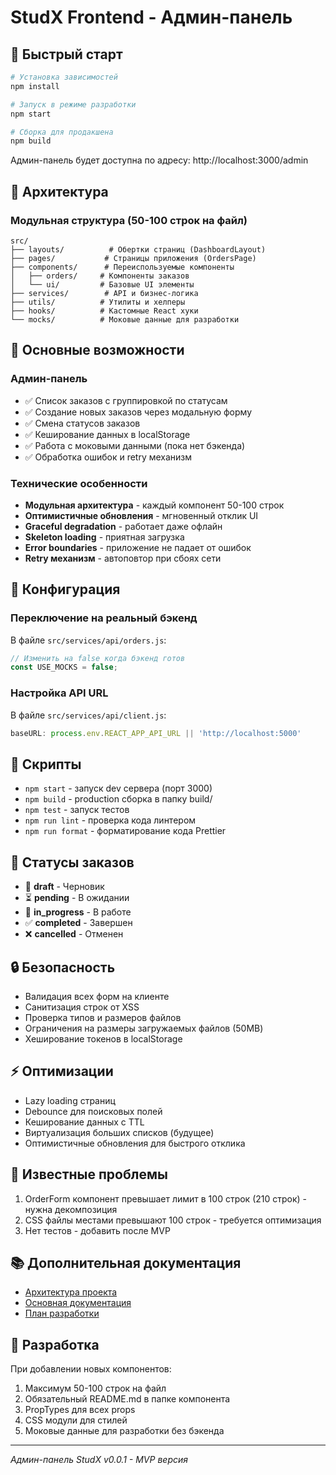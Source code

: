 # StudX Frontend - Админ-панель

## 🚀 Быстрый старт

```bash
# Установка зависимостей
npm install

# Запуск в режиме разработки
npm start

# Сборка для продакшена
npm build
```

Админ-панель будет доступна по адресу: http://localhost:3000/admin

## 📐 Архитектура

### Модульная структура (50-100 строк на файл)
```
src/
├── layouts/          # Обертки страниц (DashboardLayout)
├── pages/           # Страницы приложения (OrdersPage)
├── components/      # Переиспользуемые компоненты
│   ├── orders/     # Компоненты заказов
│   └── ui/         # Базовые UI элементы
├── services/        # API и бизнес-логика
├── utils/          # Утилиты и хелперы
├── hooks/          # Кастомные React хуки
└── mocks/          # Моковые данные для разработки
```

## 🎯 Основные возможности

### Админ-панель
- ✅ Список заказов с группировкой по статусам
- ✅ Создание новых заказов через модальную форму
- ✅ Смена статусов заказов
- ✅ Кеширование данных в localStorage
- ✅ Работа с моковыми данными (пока нет бэкенда)
- ✅ Обработка ошибок и retry механизм

### Технические особенности
- **Модульная архитектура** - каждый компонент 50-100 строк
- **Оптимистичные обновления** - мгновенный отклик UI
- **Graceful degradation** - работает даже офлайн
- **Skeleton loading** - приятная загрузка
- **Error boundaries** - приложение не падает от ошибок
- **Retry механизм** - автоповтор при сбоях сети

## 🔧 Конфигурация

### Переключение на реальный бэкенд
В файле `src/services/api/orders.js`:
```javascript
// Изменить на false когда бэкенд готов
const USE_MOCKS = false;
```

### Настройка API URL
В файле `src/services/api/client.js`:
```javascript
baseURL: process.env.REACT_APP_API_URL || 'http://localhost:5000'
```

## 📝 Скрипты

- `npm start` - запуск dev сервера (порт 3000)
- `npm build` - production сборка в папку build/
- `npm test` - запуск тестов
- `npm run lint` - проверка кода линтером
- `npm run format` - форматирование кода Prettier

## 🚦 Статусы заказов

- 📝 **draft** - Черновик
- ⏳ **pending** - В ожидании
- 🔄 **in_progress** - В работе
- ✅ **completed** - Завершен
- ❌ **cancelled** - Отменен

## 🔒 Безопасность

- Валидация всех форм на клиенте
- Санитизация строк от XSS
- Проверка типов и размеров файлов
- Ограничения на размеры загружаемых файлов (50MB)
- Хеширование токенов в localStorage

## ⚡ Оптимизации

- Lazy loading страниц
- Debounce для поисковых полей
- Кеширование данных с TTL
- Виртуализация больших списков (будущее)
- Оптимистичные обновления для быстрого отклика

## 🐛 Известные проблемы

1. OrderForm компонент превышает лимит в 100 строк (210 строк) - нужна декомпозиция
2. CSS файлы местами превышают 100 строк - требуется оптимизация
3. Нет тестов - добавить после MVP

## 📚 Дополнительная документация

- [Архитектура проекта](./src/ARCHITECTURE.md)
- [Основная документация](../README.md)
- [План разработки](../TODO.md)

## 🤝 Разработка

При добавлении новых компонентов:
1. Максимум 50-100 строк на файл
2. Обязательный README.md в папке компонента
3. PropTypes для всех props
4. CSS модули для стилей
5. Моковые данные для разработки без бэкенда

---
*Админ-панель StudX v0.0.1 - MVP версия*